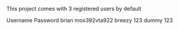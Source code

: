 This project comes with 3 registered users by default

Username        Password
brian           mos392vta922
breezy          123
dummy           123
